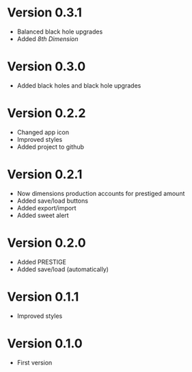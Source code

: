 # Version 0.3.1
- Balanced black hole upgrades
- Added *8th Dimension*
# Version 0.3.0
- Added black holes and black hole upgrades

# Version 0.2.2
- Changed app icon
- Improved styles
- Added project to github

# Version 0.2.1
- Now dimensions production accounts for prestiged amount
- Added save/load buttons
- Added export/import
- Added sweet alert

# Version 0.2.0
- Added PRESTIGE
- Added save/load (automatically)

# Version 0.1.1
- Improved styles

# Version 0.1.0
- First version